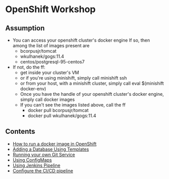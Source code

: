 # OpenShift Workshop
## Assumption
- You can access your openshift cluster's docker engine
  If so, then among the list of images present are 
    - bcorpusjr/tomcat
    - wkulhanek/gogs:11.4
    - centos/postgresql-95-centos7
- If not, do the ff:
    - get inside your cluster's VM
    - or if you're using minishift, simply call minishift ssh
    - or from your host, with a minishift cluster, simply call eval $(minishift docker-env)
    - Once you have the handle of your openshift cluster's docker engine, simply call docker images
    - If you can't see the images listed above, call the ff
        - docker pull bcorpusjr/tomcat
        - docker pull wkulhanek/gogs:11.4

## Contents
- [How to run a docker image in OpenShift](01_run_a_docker_image.md)
- [Adding a Database Using Templates](02_adding_a_database_using_templates.md)
- [Running your own Git Service](03_running_your_own_git_service.md)
- [Using ConfigMaps](04_using_config_maps.md)
- [Using Jenkins Pipeline](05_using_jenkins_pipeline.md)
- [Configure the CI/CD pipeline](06_configure_cicd.md)
